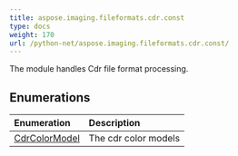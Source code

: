 ```yaml
---
title: aspose.imaging.fileformats.cdr.const
type: docs
weight: 170
url: /python-net/aspose.imaging.fileformats.cdr.const/
---
```



The module handles Cdr file format processing.

## **Enumerations**
| **Enumeration** | **Description** |
| :- | :- |
| [CdrColorModel](/imaging/python-net/aspose.imaging.fileformats.cdr.const/cdrcolormodel/) | The cdr color models |

